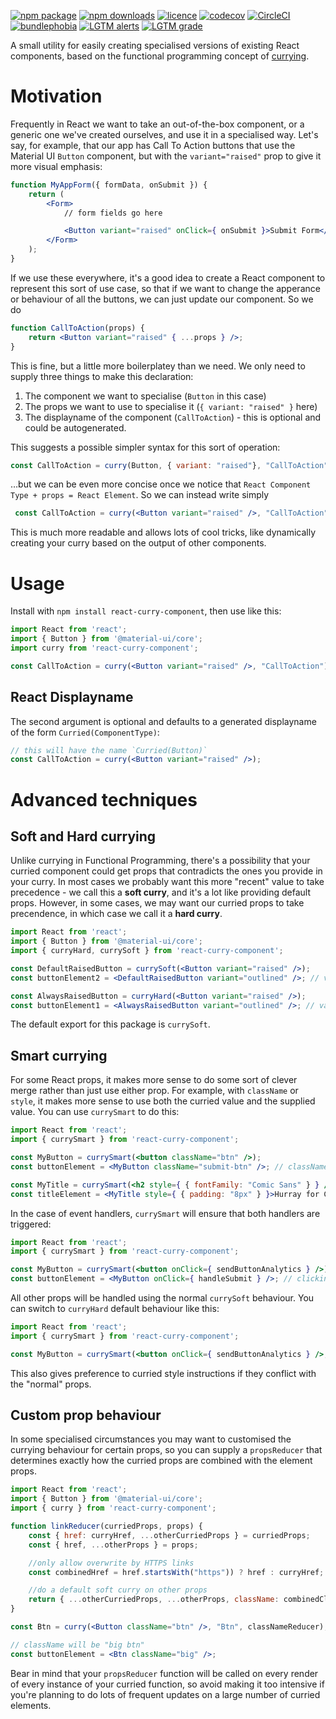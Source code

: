 [![npm package](https://img.shields.io/npm/v/react-curry-component.svg)](https://www.npmjs.com/package/react-curry-component)
[![npm downloads](https://img.shields.io/npm/dw/react-curry-component.svg)](https://www.npmjs.com/package/react-curry-component)
[![licence](https://img.shields.io/npm/l/react-curry-component.svg)](https://opensource.org/licenses/MIT)
[![codecov](https://img.shields.io/codecov/c/gh/atropos-tech/react-curry-component.svg)](https://codecov.io/gh/atropos-tech/react-curry-component)
[![CircleCI](https://circleci.com/gh/atropos-tech/react-curry-component/tree/master.svg?style=svg)](https://circleci.com/gh/atropos-tech/react-curry-component/tree/master)
[![bundlephobia](https://img.shields.io/bundlephobia/min/react-curry-component.svg)](https://bundlephobia.com/result?p=react-curry-component)
[![LGTM alerts](https://img.shields.io/lgtm/alerts/g/atropos-tech/react-curry-component.svg)](https://lgtm.com/projects/g/atropos-tech/react-curry-component/alerts)
[![LGTM grade](https://img.shields.io/lgtm/grade/javascript/g/atropos-tech/react-curry-component.svg)](https://lgtm.com/projects/g/atropos-tech/react-curry-component/context:javascript)

A small utility for easily creating specialised versions of existing React components, based on the functional programming concept of [currying](https://en.wikipedia.org/wiki/Currying).

# Motivation
Frequently in React we want to take an out-of-the-box component, or a generic one we've created ourselves, and use it in a specialised way. Let's say, for example, that our app has Call To Action buttons that use the Material UI `Button` component, but with the `variant="raised"` prop to give it more visual emphasis:

```jsx
function MyAppForm({ formData, onSubmit }) {
    return (
        <Form>
            // form fields go here

            <Button variant="raised" onClick={ onSubmit }>Submit Form</Button>
        </Form>
    );
}
```

If we use these everywhere, it's a good idea to create a React component to represent this sort of use case, so that if we want to change the apperance or behaviour of all the buttons, we can just update our component. So we do

```jsx
function CallToAction(props) {
    return <Button variant="raised" { ...props } />;
}
```

This is fine, but a little more boilerplatey than we need. We only need to supply three things to make this declaration:
 1. The component we want to specialise (`Button` in this case)
 2. The props we want to use to specialise it (`{ variant: "raised" }` here)
 3. The displayname of the component (`CallToAction`) - this is optional and could be autogenerated.

 This suggests a possible simpler syntax for this sort of operation:

 ```javascript
 const CallToAction = curry(Button, { variant: "raised"}, "CallToAction");
 ```

 &hellip;but we can be even more concise once we notice that `React Component Type + props = React Element`. So we can instead write simply

```jsx
 const CallToAction = curry(<Button variant="raised" />, "CallToAction");
 ```

 This is much more readable and allows lots of cool tricks, like dynamically creating your curry based on the output of other components.

 # Usage
 Install with `npm install react-curry-component`, then use like this:

 ```jsx
import React from 'react';
import { Button } from '@material-ui/core';
import curry from 'react-curry-component';

const CallToAction = curry(<Button variant="raised" />, "CallToAction");
```

## React Displayname
The second argument is optional and defaults to a generated displayname of the form `Curried(ComponentType)`:

```jsx
// this will have the name `Curried(Button)`
const CallToAction = curry(<Button variant="raised" />);
```

# Advanced techniques

## Soft and Hard currying
Unlike currying in Functional Programming, there's a possibility that your curried component could get props that contradicts the ones you provide in your curry. In most cases we probably want this more "recent" value to take precedence - we call this a **soft curry**, and it's a lot like providing default props. However, in some cases, we may want our curried props to take precendence, in which case we call it a **hard curry**.

```jsx
import React from 'react';
import { Button } from '@material-ui/core';
import { curryHard, currySoft } from 'react-curry-component';

const DefaultRaisedButton = currySoft(<Button variant="raised" />);
const buttonElement2 = <DefaultRaisedButton variant="outlined" />; // variant will be "outlined"

const AlwaysRaisedButton = curryHard(<Button variant="raised" />);
const buttonElement1 = <AlwaysRaisedButton variant="outlined" />; // variant will be "raised"
```

The default export for this package is `currySoft`.

## Smart currying
For some React props, it makes more sense to do some sort of clever merge rather than just use either prop. For example, with `className` or `style`, it makes more sense to use both the curried value and the supplied value. You can use `currySmart` to do this:

```jsx
import React from 'react';
import { currySmart } from 'react-curry-component';

const MyButton = currySmart(<button className="btn" />);
const buttonElement = <MyButton className="submit-btn" />; // className will be "btn submit-btn"

const MyTitle = currySmart(<h2 style={ { fontFamily: "Comic Sans" } } />);
const titleElement = <MyTitle style={ { padding: "8px" } }>Hurray for Curry!</MyTitle>; //will have the font family and the padding applied
```

In the case of event handlers, `currySmart` will ensure that both handlers are triggered:

```jsx
import React from 'react';
import { currySmart } from 'react-curry-component';

const MyButton = currySmart(<button onClick={ sendButtonAnalytics } />);
const buttonElement = <MyButton onClick={ handleSubmit } />; // clicking on this will trigger analytics and submit behaviour
```

All other props will be handled using the normal `currySoft` behaviour. You can switch to `curryHard` default behaviour like this:

```jsx
import React from 'react';
import { currySmart } from 'react-curry-component';

const MyButton = currySmart(<button onClick={ sendButtonAnalytics } />, true); // will prefer curried props
```

This also gives preference to curried style instructions if they conflict with the "normal" props.

## Custom prop behaviour
In some specialised circumstances you may want to customised the currying behaviour for certain props, so you can supply a `propsReducer` that determines exactly how the curried props are combined with the element props.

```jsx
import React from 'react';
import { Button } from '@material-ui/core';
import { curry } from 'react-curry-component';

function linkReducer(curriedProps, props) {
    const { href: curryHref, ...otherCurriedProps } = curriedProps;
    const { href, ...otherProps } = props;

    //only allow overwrite by HTTPS links
    const combinedHref = href.startsWith("https")) ? href : curryHref;

    //do a default soft curry on other props
    return { ...otherCurriedProps, ...otherProps, className: combinedClassName };
}

const Btn = curry(<Button className="btn" />, "Btn", classNameReducer);

// className will be "big btn"
const buttonElement = <Btn className="big" />; 
```

Bear in mind that your `propsReducer` function will be called on every render of every instance of your curried function, so avoid making it too intensive if you're planning to do lots of frequent updates on a large number of curried elements.